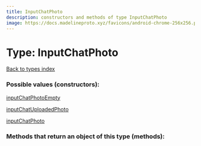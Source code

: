 ```yaml
---
title: InputChatPhoto
description: constructors and methods of type InputChatPhoto
image: https://docs.madelineproto.xyz/favicons/android-chrome-256x256.png
---
```

# Type: InputChatPhoto  
[Back to types index](index.md)



### Possible values (constructors):

[inputChatPhotoEmpty](../constructors/inputChatPhotoEmpty.md)  

[inputChatUploadedPhoto](../constructors/inputChatUploadedPhoto.md)  

[inputChatPhoto](../constructors/inputChatPhoto.md)  



### Methods that return an object of this type (methods):



